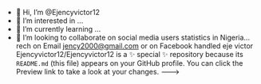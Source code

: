 - 👋 Hi, I’m @Ejencyvictor12
- 👀 I’m interested in ...
- 🌱 I’m currently learning ...
- 💞️ I’m looking to collaborate on social media users statistics in Nigeria...
rech on Email jency2000@gmail.com
or on Facebook  handled
eje victor
Ejencyvictor12/Ejencyvictor12 is a ✨ special ✨ repository because its `README.md` (this file) appears on your GitHub profile.
You can click the Preview link to take a look at your changes.
--->

